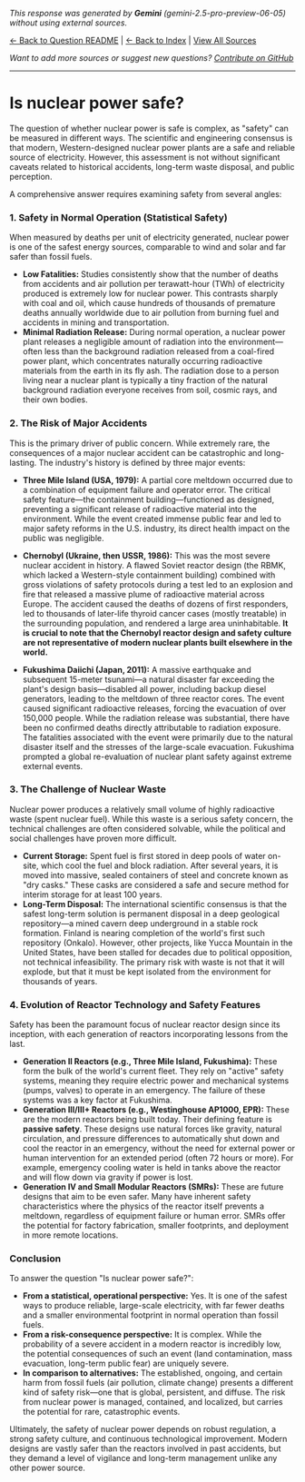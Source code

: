 <!-- 
Generated by: gemini
Model: gemini-2.5-pro-preview-06-05
Prompt type: default
Generated at: 2025-06-13T11:12:56.265012
-->

*This response was generated by **Gemini** (gemini-2.5-pro-preview-06-05) without using external sources.*

[← Back to Question README](README.md) | [← Back to Index](../README.md) | [View All Sources](../allsources.md)

*Want to add more sources or suggest new questions? [Contribute on GitHub](https://github.com/justinwest/SuggestedSources)*

---

# Is nuclear power safe?

The question of whether nuclear power is safe is complex, as "safety" can be measured in different ways. The scientific and engineering consensus is that modern, Western-designed nuclear power plants are a safe and reliable source of electricity. However, this assessment is not without significant caveats related to historical accidents, long-term waste disposal, and public perception.

A comprehensive answer requires examining safety from several angles:

### 1. Safety in Normal Operation (Statistical Safety)

When measured by deaths per unit of electricity generated, nuclear power is one of the safest energy sources, comparable to wind and solar and far safer than fossil fuels.

*   **Low Fatalities:** Studies consistently show that the number of deaths from accidents and air pollution per terawatt-hour (TWh) of electricity produced is extremely low for nuclear power. This contrasts sharply with coal and oil, which cause hundreds of thousands of premature deaths annually worldwide due to air pollution from burning fuel and accidents in mining and transportation.
*   **Minimal Radiation Release:** During normal operation, a nuclear power plant releases a negligible amount of radiation into the environment—often less than the background radiation released from a coal-fired power plant, which concentrates naturally occurring radioactive materials from the earth in its fly ash. The radiation dose to a person living near a nuclear plant is typically a tiny fraction of the natural background radiation everyone receives from soil, cosmic rays, and their own bodies.

### 2. The Risk of Major Accidents

This is the primary driver of public concern. While extremely rare, the consequences of a major nuclear accident can be catastrophic and long-lasting. The industry's history is defined by three major events:

*   **Three Mile Island (USA, 1979):** A partial core meltdown occurred due to a combination of equipment failure and operator error. The critical safety feature—the containment building—functioned as designed, preventing a significant release of radioactive material into the environment. While the event created immense public fear and led to major safety reforms in the U.S. industry, its direct health impact on the public was negligible.

*   **Chernobyl (Ukraine, then USSR, 1986):** This was the most severe nuclear accident in history. A flawed Soviet reactor design (the RBMK, which lacked a Western-style containment building) combined with gross violations of safety protocols during a test led to an explosion and fire that released a massive plume of radioactive material across Europe. The accident caused the deaths of dozens of first responders, led to thousands of later-life thyroid cancer cases (mostly treatable) in the surrounding population, and rendered a large area uninhabitable. **It is crucial to note that the Chernobyl reactor design and safety culture are not representative of modern nuclear plants built elsewhere in the world.**

*   **Fukushima Daiichi (Japan, 2011):** A massive earthquake and subsequent 15-meter tsunami—a natural disaster far exceeding the plant's design basis—disabled all power, including backup diesel generators, leading to the meltdown of three reactor cores. The event caused significant radioactive releases, forcing the evacuation of over 150,000 people. While the radiation release was substantial, there have been no confirmed deaths directly attributable to radiation exposure. The fatalities associated with the event were primarily due to the natural disaster itself and the stresses of the large-scale evacuation. Fukushima prompted a global re-evaluation of nuclear plant safety against extreme external events.

### 3. The Challenge of Nuclear Waste

Nuclear power produces a relatively small volume of highly radioactive waste (spent nuclear fuel). While this waste is a serious safety concern, the technical challenges are often considered solvable, while the political and social challenges have proven more difficult.

*   **Current Storage:** Spent fuel is first stored in deep pools of water on-site, which cool the fuel and block radiation. After several years, it is moved into massive, sealed containers of steel and concrete known as "dry casks." These casks are considered a safe and secure method for interim storage for at least 100 years.
*   **Long-Term Disposal:** The international scientific consensus is that the safest long-term solution is permanent disposal in a deep geological repository—a mined cavern deep underground in a stable rock formation. Finland is nearing completion of the world's first such repository (Onkalo). However, other projects, like Yucca Mountain in the United States, have been stalled for decades due to political opposition, not technical infeasibility. The primary risk with waste is not that it will explode, but that it must be kept isolated from the environment for thousands of years.

### 4. Evolution of Reactor Technology and Safety Features

Safety has been the paramount focus of nuclear reactor design since its inception, with each generation of reactors incorporating lessons from the last.

*   **Generation II Reactors (e.g., Three Mile Island, Fukushima):** These form the bulk of the world's current fleet. They rely on "active" safety systems, meaning they require electric power and mechanical systems (pumps, valves) to operate in an emergency. The failure of these systems was a key factor at Fukushima.
*   **Generation III/III+ Reactors (e.g., Westinghouse AP1000, EPR):** These are the modern reactors being built today. Their defining feature is **passive safety**. These designs use natural forces like gravity, natural circulation, and pressure differences to automatically shut down and cool the reactor in an emergency, without the need for external power or human intervention for an extended period (often 72 hours or more). For example, emergency cooling water is held in tanks above the reactor and will flow down via gravity if power is lost.
*   **Generation IV and Small Modular Reactors (SMRs):** These are future designs that aim to be even safer. Many have inherent safety characteristics where the physics of the reactor itself prevents a meltdown, regardless of equipment failure or human error. SMRs offer the potential for factory fabrication, smaller footprints, and deployment in more remote locations.

### Conclusion

To answer the question "Is nuclear power safe?":

*   **From a statistical, operational perspective:** Yes. It is one of the safest ways to produce reliable, large-scale electricity, with far fewer deaths and a smaller environmental footprint in normal operation than fossil fuels.
*   **From a risk-consequence perspective:** It is complex. While the probability of a severe accident in a modern reactor is incredibly low, the potential consequences of such an event (land contamination, mass evacuation, long-term public fear) are uniquely severe.
*   **In comparison to alternatives:** The established, ongoing, and certain harm from fossil fuels (air pollution, climate change) presents a different kind of safety risk—one that is global, persistent, and diffuse. The risk from nuclear power is managed, contained, and localized, but carries the potential for rare, catastrophic events.

Ultimately, the safety of nuclear power depends on robust regulation, a strong safety culture, and continuous technological improvement. Modern designs are vastly safer than the reactors involved in past accidents, but they demand a level of vigilance and long-term management unlike any other power source.
